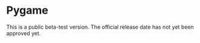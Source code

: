# Pygame
This is a public beta-test version. The official release date has not yet been approved yet.
